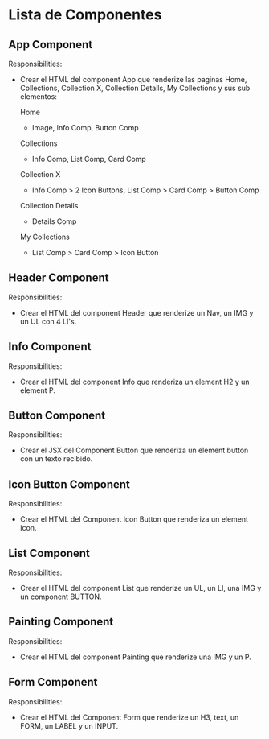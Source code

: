 # Lista de Componentes

## App Component

Responsibilities:

- Crear el HTML del component App que renderize las paginas Home, Collections, Collection X, Collection Details, My Collections y sus sub elementos:

  Home

  - Image, Info Comp, Button Comp

  Collections

  - Info Comp, List Comp, Card Comp

  Collection X

  - Info Comp > 2 Icon Buttons, List Comp > Card Comp > Button Comp

  Collection Details

  - Details Comp

  My Collections

  - List Comp > Card Comp > Icon Button

## Header Component

Responsibilities:

- Crear el HTML del component Header que renderize un Nav, un IMG y un UL con 4 LI's.

## Info Component

Responsibilities:

- Crear el HTML del component Info que renderiza un element H2 y un element P.

## Button Component

Responsibilities:

- Crear el JSX del Component Button que renderiza un element button con un texto recibido.

## Icon Button Component

Responsibilities:

- Crear el HTML del Component Icon Button que renderiza un element icon.

## List Component

Responsibilities:

- Crear el HTML del component List que renderize un UL, un LI, una IMG y un component BUTTON.

## Painting Component

Responsibilities:

- Crear el HTML del component Painting que renderize una IMG y un P.

## Form Component

Responsibilities:

- Crear el HTML del Component Form que renderize un H3, text, un FORM, un LABEL y un INPUT.
